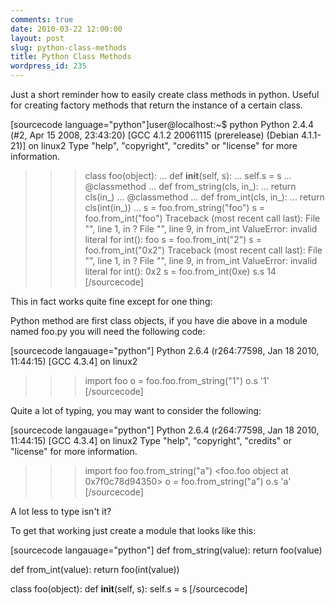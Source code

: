 ```yaml
---
comments: true
date: 2010-03-22 12:00:00
layout: post
slug: python-class-methods
title: Python Class Methods
wordpress_id: 235
---
```



Just a short reminder how to easily create class methods in python. Useful for creating factory methods that return the instance of a certain class.

[sourcecode language="python"]user@localhost:~$ python
Python 2.4.4 (#2, Apr 15 2008, 23:43:20)
[GCC 4.1.2 20061115 (prerelease) (Debian 4.1.1-21)] on linux2
Type "help", "copyright", "credits" or "license" for more information.

>>> class foo(object):
...     def __init__(self, s):
...             self.s = s
...     @classmethod
...     def from_string(cls, in_):
...             return cls(in_)
...     @classmethod
...     def from_int(cls, in_):
...             return cls(int(in_))
...
>>> s = foo.from_string("foo")
>>> s = foo.from_int("foo")
Traceback (most recent call last):
File "", line 1, in ?
File "", line 9, in from_int
ValueError: invalid literal for int(): foo
>>> s = foo.from_int("2")
>>> s = foo.from_int("0x2")
Traceback (most recent call last):
File "", line 1, in ?
File "", line 9, in from_int
ValueError: invalid literal for int(): 0x2
>>> s = foo.from_int(0xe)
>>> s.s
14
[/sourcecode]


This in fact works quite fine except for one thing:

Python method are first class objects, if you have die above in a module named foo.py you will need the following code:

[sourcecode langauage="python"]
Python 2.6.4 (r264:77598, Jan 18 2010, 11:44:15)
[GCC 4.3.4] on linux2
>>> import foo
>>> o = foo.foo.from_string("1")
>>> o.s
'1'
[/sourcecode]


Quite a lot of typing, you may want to consider the following:

[sourcecode langauage="python"]
Python 2.6.4 (r264:77598, Jan 18 2010, 11:44:15)
[GCC 4.3.4] on linux2
Type "help", "copyright", "credits" or "license" for more information.
>>> import foo
>>> foo.from_string("a")
<foo.foo object at 0x7f0c78d94350>
>>> o = foo.from_string("a")
>>> o.s
'a'
[/sourcecode]


A lot less to type isn't it?

To get that working just create a module that looks like this:

[sourcecode langauage="python"]
def from_string(value):
    return foo(value)

def from_int(value):
    return foo(int(value))

class foo(object):
    def __init__(self, s):
            self.s = s
[/sourcecode]
